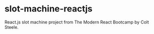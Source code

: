 # slot-machine-reactjs
React.js slot machine project from The Modern React Bootcamp by Colt Steele.
